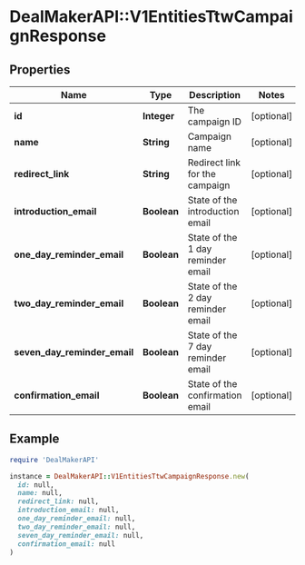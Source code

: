 # DealMakerAPI::V1EntitiesTtwCampaignResponse

## Properties

| Name | Type | Description | Notes |
| ---- | ---- | ----------- | ----- |
| **id** | **Integer** | The campaign ID | [optional] |
| **name** | **String** | Campaign name | [optional] |
| **redirect_link** | **String** | Redirect link for the campaign | [optional] |
| **introduction_email** | **Boolean** | State of the introduction email | [optional] |
| **one_day_reminder_email** | **Boolean** | State of the 1 day reminder email | [optional] |
| **two_day_reminder_email** | **Boolean** | State of the 2 day reminder email | [optional] |
| **seven_day_reminder_email** | **Boolean** | State of the 7 day reminder email | [optional] |
| **confirmation_email** | **Boolean** | State of the confirmation email | [optional] |

## Example

```ruby
require 'DealMakerAPI'

instance = DealMakerAPI::V1EntitiesTtwCampaignResponse.new(
  id: null,
  name: null,
  redirect_link: null,
  introduction_email: null,
  one_day_reminder_email: null,
  two_day_reminder_email: null,
  seven_day_reminder_email: null,
  confirmation_email: null
)
```

